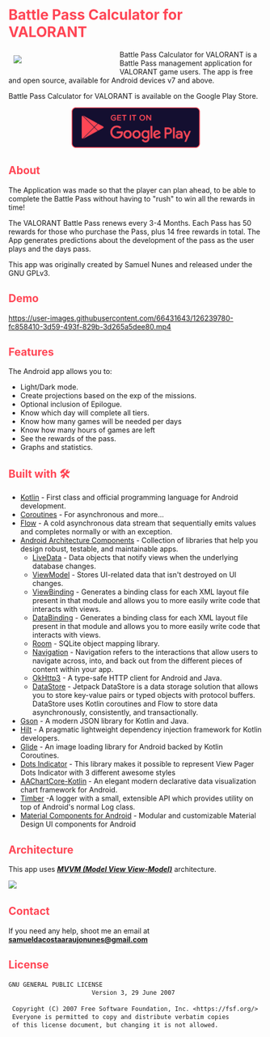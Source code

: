 <h1 style="color:#FF4655">Battle Pass Calculator for VALORANT</h1>

<img src="https://raw.githubusercontent.com/SamueldaCostaAraujoNunes/BattlePassCalculatorForValorant/master/app/src/main/ic_launcher-playstore.png" align="left"
width="200" hspace="10" vspace="10">
Battle Pass Calculator for VALORANT is a Battle Pass management application for VALORANT game users. The app is free and open source, available for Android devices v7 and above.

Battle Pass Calculator for VALORANT is available on the Google Play Store.

<p align="center">
<a href="https://play.google.com/store/apps/details?id=br.com.samuelnunes.valorantpassbattle">
    <img alt="Get it on Google Play"
        height="80"
        src="gp.svg" />
</a> 
</p>

<h2 style="color:#FF4655">About</h2>

The Application was made so that the player can plan ahead, to be able to complete the Battle Pass without having to "rush" to win all the rewards in time!

The VALORANT Battle Pass renews every 3-4 Months. Each Pass has 50 rewards for those who purchase the Pass, plus 14 free rewards in total. The App generates predictions about the development of the pass as the user plays and the days pass.

This app was originally created by Samuel Nunes and released under the GNU GPLv3.

<h2 style="color:#FF4655">Demo</h2>

https://user-images.githubusercontent.com/66431643/126239780-fc858410-3d59-493f-829b-3d265a5dee80.mp4

<h2 style="color:#FF4655">Features</h2>

The Android app allows you to:

- Light/Dark mode.
- Create projections based on the exp of the missions.
- Optional inclusion of Epilogue.
- Know which day will complete all tiers.
- Know how many games will be needed per days
- Know how many hours of games are left
- See the rewards of the pass.
- Graphs and statistics.

<h2 style="color:#FF4655">Built with 🛠</h2>

- [Kotlin](https://kotlinlang.org/) - First class and official programming language for Android development.
- [Coroutines](https://kotlinlang.org/docs/reference/coroutines-overview.html) - For asynchronous and more...
- [Flow](https://kotlin.github.io/kotlinx.coroutines/kotlinx-coroutines-core/kotlinx.coroutines.flow/-flow/) - A cold asynchronous data stream that sequentially emits values and completes normally or with an exception.
- [Android Architecture Components](https://developer.android.com/topic/libraries/architecture) - Collection of libraries that help you design robust, testable, and maintainable apps.
  - [LiveData](https://developer.android.com/topic/libraries/architecture/livedata) - Data objects that notify views when the underlying database changes.
  - [ViewModel](https://developer.android.com/topic/libraries/architecture/viewmodel) - Stores UI-related data that isn't destroyed on UI changes. 
  - [ViewBinding](https://developer.android.com/topic/libraries/view-binding) - Generates a binding class for each XML layout file present in that module and allows you to more easily write code that interacts with views.
  - [DataBinding](https://developer.android.com/topic/libraries/data-binding) - Generates a binding class for each XML layout file present in that module and allows you to more easily write code that interacts with views.
  - [Room](https://developer.android.com/topic/libraries/architecture/room) - SQLite object mapping library.
  - [Navigation](https://developer.android.com/guide/navigation) - Navigation refers to the interactions that allow users to navigate across, into, and back out from the different pieces of content within your app.
  - [OkHttp3](https://square.github.io/okhttp/) - A type-safe HTTP client for Android and Java.
  - [DataStore](https://developer.android.com/topic/libraries/architecture/datastore) - Jetpack DataStore is a data storage solution that allows you to store key-value pairs or typed objects with protocol buffers. DataStore uses Kotlin coroutines and Flow to store data asynchronously, consistently, and transactionally.
- [Gson](https://github.com/google/gson) - A modern JSON library for Kotlin and Java.
- [Hilt](https://dagger.dev/hilt/) - A pragmatic lightweight dependency injection framework for Kotlin developers.
- [Glide](https://github.com/bumptech/glide) - An image loading library for Android backed by Kotlin Coroutines.
- [Dots Indicator](https://github.com/tommybuonomo/dotsindicator) - This library makes it possible to represent View Pager Dots Indicator with 3 different awesome styles 
- [AAChartCore-Kotlin](https://github.com/AAChartModel/AAChartCore-Kotlin) - An elegant modern declarative data visualization chart framework for Android.
- [Timber](https://github.com/JakeWharton/timber) -A logger with a small, extensible API which provides utility on top of Android's normal Log class.
- [Material Components for Android](https://github.com/material-components/material-components-android) - Modular and customizable Material Design UI components for Android

<h2 style="color:#FF4655">Architecture</h2>

This app uses [***MVVM (Model View View-Model)***](https://developer.android.com/jetpack/docs/guide#recommended-app-arch) architecture.

![](https://developer.android.com/topic/libraries/architecture/images/final-architecture.png)

<h2 style="color:#FF4655">Contact</h2>

If you need any help, shoot me an email at **samueldacostaaraujonunes@gmail.com**

<h2 style="color:#FF4655">License</h2>

```
GNU GENERAL PUBLIC LICENSE
                       Version 3, 29 June 2007

 Copyright (C) 2007 Free Software Foundation, Inc. <https://fsf.org/>
 Everyone is permitted to copy and distribute verbatim copies
 of this license document, but changing it is not allowed.
```
